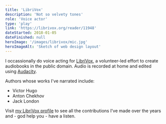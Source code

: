 ```yaml
---
title: 'LibriVox'
description: 'Not so velvety tones'
role: 'Voice actor'
type: 'play'
link: 'https://librivox.org/reader/11948'
dateStarted: 2018-01-05
dateFinished: null
heroImage: '/images/librivox/mic.jpg'
heroImageAlt: 'Sketch of web design layout'
---
```


I occassionally do voice acting for [LibriVox](https://librivox.org/), a volunteer-led effort to create audiobooks in the public domain. Audio is recorded at home and edited using [Audacity](https://www.audacityteam.org/).

Authors whose works I've narrated include:

- Victor Hugo
- Anton Chekhov
- Jack London

Visit [my LibriVox profile](https://librivox.org/reader/11948) to see all the contributions I've made over the years and - god help you - have a listen.
